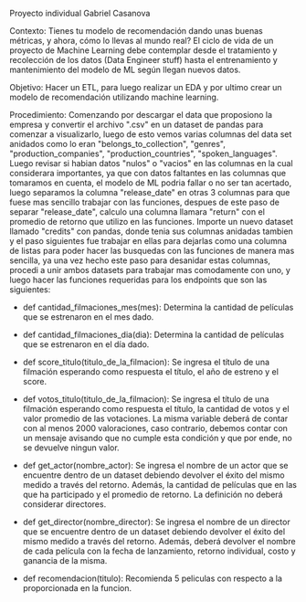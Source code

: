 Proyecto individual
Gabriel Casanova

Contexto:
Tienes tu modelo de recomendación dando unas buenas métricas, y ahora, cómo lo llevas al mundo real?
El ciclo de vida de un proyecto de Machine Learning debe contemplar desde el tratamiento y recolección de los datos (Data Engineer stuff) hasta el entrenamiento y mantenimiento del modelo de ML según llegan nuevos datos.

Objetivo:
Hacer un ETL, para luego realizar un EDA y por ultimo crear un modelo de recomendación utilizando machine learning.

Procedimiento:
Comenzando por descargar el data que proposiono la empresa y convertir el archivo ".csv" en un dataset de pandas para comenzar a visualizarlo, luego de esto vemos varias columnas del data set anidados como lo eran "belongs_to_collection", "genres", "production_companies", "production_countries", "spoken_languages".
Luego revisar si habian datos "nulos" o "vacios" en las columnas en la cual considerara importantes, ya que con datos faltantes en las columnas que tomaramos en cuenta, el modelo de ML podria fallar o no ser tan acertado, luego separamos la columna "release_date" en otras 3 columnas para que fuese mas sencillo trabajar con las funciones, despues de este paso de separar "release_date", calculo una columna llamara "return" con el promedio de retorno que utilizo en las funciones.
Importe un nuevo dataset llamado "credits" con pandas, donde tenia sus columnas anidadas tambien y el paso siguientes fue trabajar en ellas para dejarlas como una columna de listas para poder hacer las busquedas con las funciones de manera mas sencilla, ya una vez hecho este paso para desanidar estas columnas, procedi a unir ambos datasets para trabajar mas comodamente con uno, y luego hacer las funciones requeridas para los endpoints que son las siguientes:

- def cantidad_filmaciones_mes(mes): Determina la cantidad de películas que se estrenaron en el mes dado.

- def cantidad_filmaciones_dia(dia): Determina la cantidad de películas que se estrenaron en el día dado.

- def score_titulo(titulo_de_la_filmacion): Se ingresa el título de una filmación esperando como respuesta el título, el año de estreno y el score.

- def votos_titulo(titulo_de_la_filmacion): Se ingresa el título de una filmación esperando como respuesta el título, la cantidad de votos y el valor promedio de las votaciones. La misma variable deberá de contar con al menos 2000 valoraciones, caso contrario, debemos contar con un mensaje avisando que no cumple esta condición y que por ende, no se devuelve ningun valor.

- def get_actor(nombre_actor): Se ingresa el nombre de un actor que se encuentre dentro de un dataset debiendo devolver el éxito del mismo medido a través del retorno. Además, la cantidad de películas que en las que ha participado y el promedio de retorno. La definición no deberá considerar directores.

- def get_director(nombre_director): Se ingresa el nombre de un director que se encuentre dentro de un dataset debiendo devolver el éxito del mismo medido a través del retorno. Además, deberá devolver el nombre de cada película con la fecha de lanzamiento, retorno individual, costo y ganancia de la misma.

- def recomendacion(titulo): Recomienda 5 peliculas con respecto a la proporcionada en la funcion.